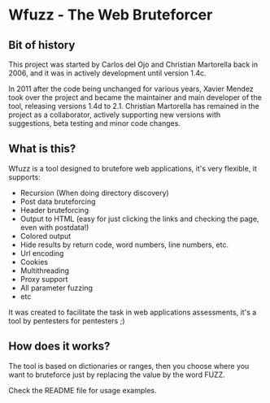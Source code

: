 # Wfuzz - The Web Bruteforcer


## Bit of history

This project was started by Carlos del Ojo and Christian Martorella back in 2006, and it was in actively development until version 1.4c.

In 2011 after the code being unchanged for various years, Xavier Mendez took over the project and became the maintainer and main developer of the tool, releasing versions 1.4d to 2.1. Christian Martorella has remained in the project as a collaborator, actively supporting new versions with suggestions, beta testing and minor code changes.

## What is this?

Wfuzz is a tool designed to  brutefore web applications, it's very flexible, it supports:
	
- Recursion (When doing directory discovery)
- Post data bruteforcing
- Header bruteforcing
- Output to HTML (easy for just clicking the links and checking the page, even with postdata!)
- Colored output 
- Hide results by return code, word numbers, line numbers, etc.
- Url encoding
- Cookies
- Multithreading
- Proxy support 
- All parameter fuzzing
- etc

It was created to facilitate the task in web applications assessments, it's a tool by pentesters for pentesters ;)

How does it works?
------------------

The tool is based on dictionaries or ranges, then you choose where you want to bruteforce just by replacing the value by the word FUZZ.

Check the README file for usage examples.
